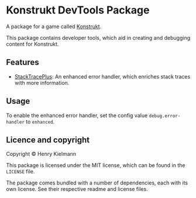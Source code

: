 Konstrukt DevTools Package
=========================

A package for a game called [Konstrukt](https://github.com/henry4k/konstrukt).

This package contains developer tools, which aid in creating and debugging content for Konstrukt.


## Features

- [StackTracePlus](https://github.com/ignacio/StackTracePlus): An enhanced
error handler, which enriches stack traces with more information.


## Usage

To enable the enhanced error handler, set the config value `debug.error-handler` to `enhanced`.


## Licence and copyright

Copyright © Henry Kielmann

This package is licensed under the MIT license, which can be found in the
`LICENSE` file.

The package comes bundled with a number of dependencies, each with its own license.
See their respective readme and license files.
